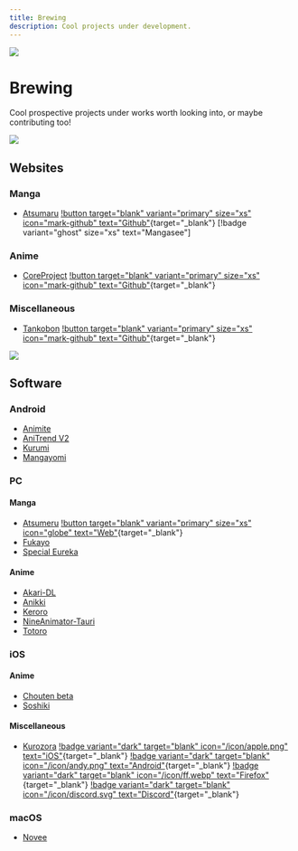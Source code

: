 ```yaml
---
title: Brewing
description: Cool projects under development.
---
```


![](https://cdn.apollo.moe/img/brew.png)

# Brewing

Cool prospective projects under works worth looking into, or maybe contributing too!

![](/banner/sites.png)

## Websites

### Manga

- [Atsumaru](https://atsu.moe/) [!button target="blank" variant="primary" size="xs" icon="mark-github" text="Github"](https://github.com/TheUndo/Atsumaru){target="\_blank"} [!badge variant="ghost" size="xs" text="Mangasee"]

### Anime

- [CoreProject](https://coreproject.moe/anime) [!button target="blank" variant="primary" size="xs" icon="mark-github" text="Github"](https://github.com/baseplate-admin/CoreProject){target="\_blank"}

### Miscellaneous

- [Tankobon](https://tankobon.net/) [!button target="blank" variant="primary" size="xs" icon="mark-github" text="Github"](https://github.com/crxssed7/tankobon){target="\_blank"}

![](/banner/software.png)

## Software

### Android

- [Animite](https://github.com/imashnake0/Animite)
- [AniTrend V2](https://github.com/AniTrend/anitrend-v2)
- [Kurumi](https://play.google.com/store/apps/details?id=com.subrotokumar.kurumi)
- [Mangayomi](https://github.com/kodjodevf/mangayomi)

### PC

#### Manga

- [Atsumeru](https://github.com/AtsumeruDev/Atsumeru) [!button target="blank" variant="primary" size="xs" icon="globe" text="Web"](https://atsumeru.xyz/){target="\_blank"}
- [Fukayo](https://github.com/JiPaix/Fukayo/)
- [Special Eureka](https://github.com/tonymushah/special-eureka)

#### Anime

- [Akari-DL](https://github.com/keisanng/akari-dl/)
- [Anikki](https://github.com/Kylart/Anikki)
- [Keroro](https://github.com/hotsno/keroro)
- [NineAnimator-Tauri](https://github.com/Layendan/NineAnimator-Tauri)
- [Totoro](https://github.com/insomniachi/Totoro)

### iOS

#### Anime

- [Chouten beta](https://testflight.apple.com/join/Cg1rAPB8)
- [Soshiki](https://github.com/soshikimoe/soshiki-ios)

#### Miscellaneous

- [Kurozora](https://kurozora.app/welcome) [!badge variant="dark" target="blank" icon="/icon/apple.png" text="iOS"](https://github.com/Kurozora/kurozora-app){target="\_blank"} [!badge variant="dark" target="blank" icon="/icon/andy.png" text="Android"](https://github.com/Kurozora/kurozora-android){target="\_blank"} [!badge variant="dark" target="blank" icon="/icon/ff.webp" text="Firefox"](https://addons.mozilla.org/en-US/firefox/addon/anime-watch-parties/){target="\_blank"} [!badge variant="dark" target="blank" icon="/icon/discord.svg" text="Discord"](https://github.com/Kurozora/kurozora-discord-bot){target="\_blank"}

### macOS

- [Novee](https://github.com/ZhichGaming/Novee)
